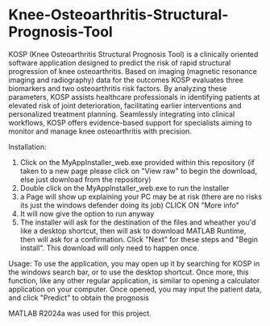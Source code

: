 # Knee-Osteoarthritis-Structural-Prognosis-Tool

KOSP (Knee Osteoarthritis Structural Prognosis Tool) is a clinically oriented software application designed to predict the risk of rapid structural progression of knee osteoarthritis. Based on imaging (magnetic resonance imaging and radiography) data for the outcomes KOSP evaluates three biomarkers and two osteoarthritis risk factors. By analyzing these parameters, KOSP assists healthcare professionals in identifying patients at elevated risk of joint deterioration, facilitating earlier interventions and personalized treatment planning. Seamlessly integrating into clinical workflows, KOSP offers evidence-based support for specialists aiming to monitor and manage knee osteoarthritis with precision.

Installation: 
1) Click on the MyAppInstaller_web.exe provided within this repository (if taken to a new page please click on "View raw" to begin the download, else just download from the repository)
2) Double click on the MyAppInstaller_web.exe to run the installer
3) a Page will show up explaining your PC may be at risk (there are no risks its just the windows defender doing its job) CLICK  ON "More info"
4) It will now give the option to run anyway
5) The installer will ask for the destination of the files and wheather you'd like a desktop shortcut, then will ask to download MATLAB Runtime, then will ask for a confirmation. Click "Next" for these steps and "Begin install". This download will only need to happen once.

Usage: To use the application, you may open up it by searching for KOSP in the windows search bar, or to use the desktop shortcut. Once more, this function, like any other regular application, is similar to opening a calculator application on your computer. Once opened, you may input the patient data, and click "Predict" to obtain the prognosis

MATLAB R2024a was used for this project.
